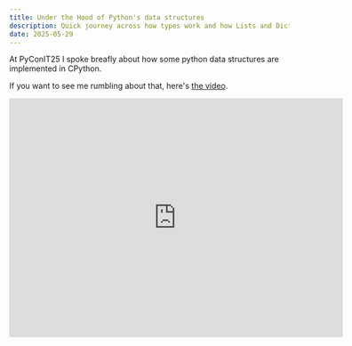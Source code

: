 ```yaml
---
title: Under the Hood of Python's data structures
description: Quick journey across how types work and how Lists and Dictionaries are implemented in CPython -- Just scratching the surface.
date: 2025-05-29
---
```


At PyConIT25 I spoke breafly about how some python data structures are implemented in CPython.

If you want to see me rumbling about that, here's [the video](https://youtu.be/cnuPrXk8lyY?t=3605).

<iframe width="600" height="430" src="https://www.youtube.com/embed/cnuPrXk8lyY?start=3605" title="PyCon Italia 2025 - Passatelli - Thursday" frameborder="0" allow="accelerometer; autoplay; clipboard-write; encrypted-media; gyroscope; picture-in-picture; web-share" referrerpolicy="strict-origin-when-cross-origin" allowfullscreen></iframe>